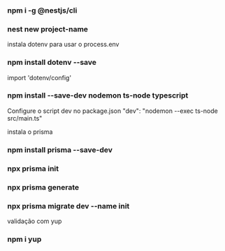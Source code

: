 
### npm i -g @nestjs/cli
### nest new project-name

instala dotenv para usar o process.env
### npm install dotenv --save
import 'dotenv/config'

### npm install --save-dev nodemon ts-node typescript
  Configure o script dev no package.json
  "dev": "nodemon --exec ts-node src/main.ts"

instala o prisma
###  npm install prisma --save-dev

### npx prisma init
### npx prisma generate
### npx prisma migrate dev --name init

validação com yup
### npm i yup